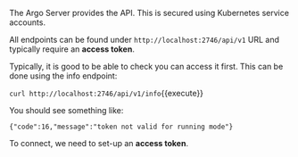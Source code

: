The Argo Server provides the API. This is secured using Kubernetes service accounts.

All endpoints can be found under `http://localhost:2746/api/v1` URL and typically require an **access token**.

Typically, it is good to be able to check you can access it first. This can be done using the info endpoint:

`curl http://localhost:2746/api/v1/info`{{execute}}

You should see something like:

```
{"code":16,"message":"token not valid for running mode"}
```

To connect, we need to set-up an **access token**.
